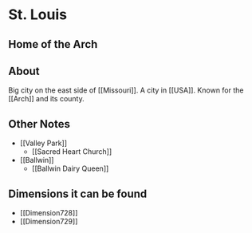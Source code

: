 # St. Louis
## Home of the Arch

## About
Big city on the east side of [[Missouri]]. A city in [[USA]]. Known for the [[Arch]] and its county.


## Other Notes
- [[Valley Park]]
	- [[Sacred Heart Church]]
- [[Ballwin]]
	- [[Ballwin Dairy Queen]]

## Dimensions it can be found
- [[Dimension728]]
- [[Dimension729]]